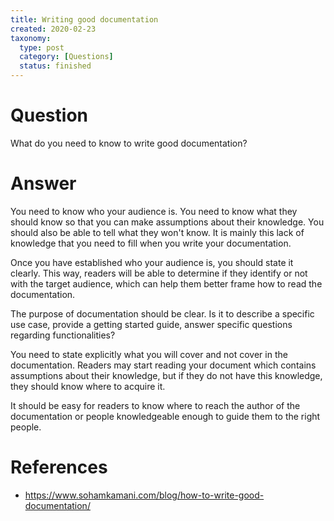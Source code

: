 ```yaml
---
title: Writing good documentation
created: 2020-02-23
taxonomy:
  type: post
  category: [Questions]
  status: finished
---
```


# Question
What do you need to know to write good documentation?

# Answer
You need to know who your audience is. You need to know what they should know so that you can make assumptions about their knowledge. You should also be able to tell what they won't know. It is mainly this lack of knowledge that you need to fill when you write your documentation.

Once you have established who your audience is, you should state it clearly. This way, readers will be able to determine if they identify or not with the target audience, which can help them better frame how to read the documentation.

The purpose of documentation should be clear. Is it to describe a specific use case, provide a getting started guide, answer specific questions regarding functionalities?

You need to state explicitly what you will cover and not cover in the documentation. Readers may start reading your document which contains assumptions about their knowledge, but if they do not have this knowledge, they should know where to acquire it.

It should be easy for readers to know where to reach the author of the documentation or people knowledgeable enough to guide them to the right people.

# References
* https://www.sohamkamani.com/blog/how-to-write-good-documentation/
